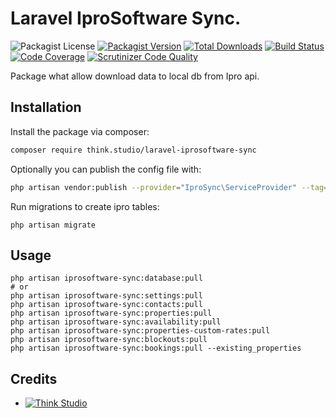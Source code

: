 # Laravel IproSoftware Sync.

![Packagist License](https://img.shields.io/packagist/l/think.studio/laravel-iprosoftware-sync?color=%234dc71f)
[![Packagist Version](https://img.shields.io/packagist/v/think.studio/laravel-iprosoftware-sync)](https://packagist.org/packages/think.studio/laravel-iprosoftware-sync)
[![Total Downloads](https://img.shields.io/packagist/dt/think.studio/laravel-iprosoftware-sync)](https://packagist.org/packages/think.studio/laravel-iprosoftware-sync)
[![Build Status](https://scrutinizer-ci.com/g/dev-think-one/laravel-iprosoftware-sync/badges/build.png?b=main)](https://scrutinizer-ci.com/g/dev-think-one/laravel-iprosoftware-sync/build-status/main)
[![Code Coverage](https://scrutinizer-ci.com/g/dev-think-one/laravel-iprosoftware-sync/badges/coverage.png?b=main)](https://scrutinizer-ci.com/g/dev-think-one/laravel-iprosoftware-sync/?branch=main)
[![Scrutinizer Code Quality](https://scrutinizer-ci.com/g/dev-think-one/laravel-iprosoftware-sync/badges/quality-score.png?b=main)](https://scrutinizer-ci.com/g/dev-think-one/laravel-iprosoftware-sync/?branch=main)

Package what allow download data to local db from Ipro api.

## Installation

Install the package via composer:

```bash
composer require think.studio/laravel-iprosoftware-sync
```

Optionally you can publish the config file with:

```bash
php artisan vendor:publish --provider="IproSync\ServiceProvider" --tag="config"
```

Run migrations to create ipro tables:

```shell
php artisan migrate
```

## Usage

```shell
php artisan iprosoftware-sync:database:pull
# or
php artisan iprosoftware-sync:settings:pull
php artisan iprosoftware-sync:contacts:pull
php artisan iprosoftware-sync:properties:pull
php artisan iprosoftware-sync:availability:pull
php artisan iprosoftware-sync:properties-custom-rates:pull
php artisan iprosoftware-sync:blockouts:pull
php artisan iprosoftware-sync:bookings:pull --existing_properties
```

## Credits

- [![Think Studio](https://yaroslawww.github.io/images/sponsors/packages/logo-think-studio.png)](https://think.studio/) 
